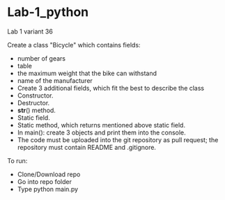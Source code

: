 # Lab-1_python
Lab 1 variant 36

Create a class "Bicycle" which contains fields:
- number of gears
- table
- the maximum weight that the bike can withstand
- name of the manufacturer
- Create 3 additional fields, which fit the best to describe the class
- Constructor.
- Destructor.
- __str__() method.
- Static field.
- Static method, which returns mentioned above static field.
- In main(): create 3 objects and print them into the console.
- The code must be uploaded into the git repository as pull request; the repository must contain README and .gitignore.

To run:

- Clone/Download repo
- Go into repo folder
- Type python main.py
